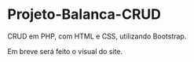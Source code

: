 # Projeto-Balanca-CRUD
 CRUD em PHP, com HTML e CSS, utilizando Bootstrap.
 
 Em breve será feito o visual do site.
